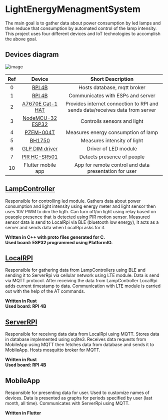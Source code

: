 # LightEnergyMenagmentSystem
The main goal is to gather data about power consumption by led lamps and then reduce that consumption by automated control of the lamp intensity. This project uses four different devices and IoT technologies to accomplish the above goal.

## Devices diagram
![image](https://user-images.githubusercontent.com/62207289/196780558-e45c3029-8b80-4b55-bc26-72ceb113174a.png)


| **Ref** |                             **Device**                                     |                               **Short Description**                            |
|:-------:|:--------------------------------------------------------------------------:|:------------------------------------------------------------------------------:|
|    0    |  [RPI 4B](https://www.raspberrypi.com/products/raspberry-pi-4-model-b/)    |  Hosts database, mqtt broker                                                   |
|    1    |  [RPI 4B](https://www.raspberrypi.com/products/raspberry-pi-4-model-b/)    |  Communicates with ESPs and server                                             |
|    2    |  [A7670E Cat-1 HAT](https://www.waveshare.com/a7670e-cat-1-hat.htm)        |  Provides internet connection to RPI and sends data/receives data from server  |
|    3    |  [NodeMCU-32 ESP32](https://esphome.io/devices/nodemcu_esp32.html)         |  Controlls sensors and light                                                   |
|    4    |      [PZEM-004T](https://aliexpress.com/item/4000330631886.html?spm=a2g0o.productlist.0.0.120c68dcRCsh14&algo_pvid=76bcbc46-381d-43a0-8567-daad81c0f7a6&algo_exp_id=76bcbc46-381d-43a0-8567-daad81c0f7a6-0&pdp_ext_f=%7B%22sku_id%22%3A%2210000001354084576%22%7D&pdp_npi=2%40dis%21PLN%2138.87%2128.77%21%21%2111.7%21%21%402100bde716662065654408715e5167%2110000001354084576%21sea&curPageLogUid=s0awogAPkbAZ)                                                        |          Measures energy consumption of lamp                                   |
|    5    |       [BH1750](https://aliexpress.com/item/1005004572545808.html?spm=a2g0o.productlist.0.0.7ddc4944vcF3tL&algo_pvid=6a9f13e8-8668-4b42-8cfd-72389552b79d&aem_p4p_detail=20221019121017598158602130320000601709&algo_exp_id=6a9f13e8-8668-4b42-8cfd-72389552b79d-1&pdp_ext_f=%7B%22sku_id%22%3A%2212000029674376515%22%7D&pdp_npi=2%40dis%21PLN%216.72%216.32%21%21%21%21%21%402100bde716662066176112206e5167%2112000029674376515%21sea&curPageLogUid=t5pxmKx1mDLH&ad_pvid=20221019121017598158602130320000601709_2&gatewayAdapt=glo2pol) |              Measures intensity of light                              |
|    6    | [GLP DIM driver](https://glpower.eu/en/product/gpf-25d/)                   |                       Driver of LED module                                     |
|    7    |    [PIR HC-SR501](https://pl.aliexpress.com/item/1005001621794785.html?spm=a2g0o.productlist.0.0.425c433aVTuQxn&ad_pvid=20221019121311198919320356880010768156_1&s=p)  |               Detects presence of people                              |
|    10   | Flutter mobile app                                                         | App for remote control and data presentation for user                          |


## [LampController](LampController)
Responsible for controlling led module. Gathers data about power consumption and light intensity using energy meter and light sensor then uses 10V PWM to dim the ligth. Can turn off/on light using relay based on peaople presence that is detected using PIR motion sensor. Measured sensor data is send to LocalRpi via BLE (bluetooth low energy), it acts as a server and sends data when LocalRpi asks for it.  

**Written in C++ with proto files generated for C.  
Used board: ESP32 programmed using PlatformIO.**

## [LocalRPI](LocalRpi)
Responsible for gathering data from LampControllers using BLE and sending it to ServerRpi via cellular network using LTE module. Data is send via MQTT protocol. After receiving the data from LampController LocalRpi adds current timestamp to data. Communication with LTE module is carried out with the help of the AT commands.

**Written in Rust  
Used board: RPI 4B**

## [ServerRPI](ServerRpi)
Responsible for receivng data data from LocalRpi using MQTT. Stores data in database implemented using sqlite3. Receives data requests from MobileApp using MQTT then fetches data from database and sends it to MobileApp. Hosts mosquitto broker for MQTT.

**Written in Rust  
Used board: RPI 4B**

## MobileApp
Responsible for presenting data for user. Used to customize names of devices. Data is presented as graphs for periods specified by user (last month, all time). Communicates with ServerRpi using MQTT.

**Written in Flutter**
